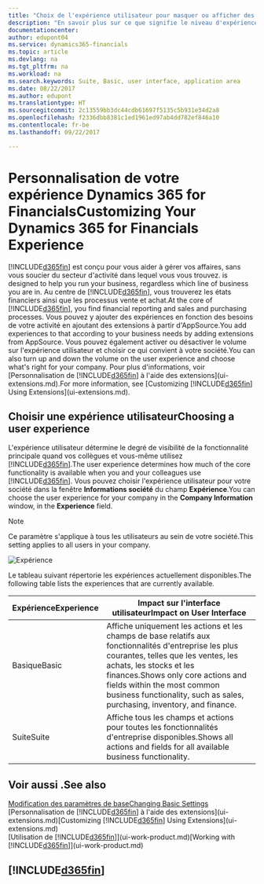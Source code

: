```yaml
---
title: "Choix de l'expérience utilisateur pour masquer ou afficher des fonctions avancées | Microsoft Docs"
description: "En savoir plus sur ce que signifie le niveau d'expérience Basic et Suite pour l'interface utilisateur, les domaines d'application, et votre société dans Dynamics 365 for Financials."
documentationcenter: 
author: edupont04
ms.service: dynamics365-financials
ms.topic: article
ms.devlang: na
ms.tgt_pltfrm: na
ms.workload: na
ms.search.keywords: Suite, Basic, user interface, application area
ms.date: 08/22/2017
ms.author: edupont
ms.translationtype: HT
ms.sourcegitcommit: 2c13559bb3dc44cdb61697f5135c5b931e34d2a8
ms.openlocfilehash: f2336dbb8381c1ed1961ed97ab4dd782ef846a10
ms.contentlocale: fr-be
ms.lasthandoff: 09/22/2017

---
```

# <a name="customizing-your-dynamics-365-for-financials-experience"></a><span data-ttu-id="22616-103">Personnalisation de votre expérience Dynamics 365 for Financials</span><span class="sxs-lookup"><span data-stu-id="22616-103">Customizing Your Dynamics 365 for Financials Experience</span></span>
[!INCLUDE[d365fin](includes/d365fin_md.md)]<span data-ttu-id="22616-104"> est conçu pour vous aider à gérer vos affaires, sans vous soucier du secteur d'activité dans lequel vous vous trouvez.</span><span class="sxs-lookup"><span data-stu-id="22616-104"> is designed to help you run your business, regardless which line of business you are in.</span></span> <span data-ttu-id="22616-105">Au centre de [!INCLUDE[d365fin](includes/d365fin_md.md)], vous trouverez les états financiers ainsi que les processus vente et achat.</span><span class="sxs-lookup"><span data-stu-id="22616-105">At the core of [!INCLUDE[d365fin](includes/d365fin_md.md)], you find financial reporting and sales and purchasing processes.</span></span> <span data-ttu-id="22616-106">Vous pouvez y ajouter des expériences en fonction des besoins de votre activité en ajoutant des extensions à partir d'AppSource.</span><span class="sxs-lookup"><span data-stu-id="22616-106">You add experiences to that according to your business needs by adding extensions from AppSource.</span></span> <span data-ttu-id="22616-107">Vous pouvez également activer ou désactiver le volume sur l'expérience utilisateur et choisir ce qui convient à votre société.</span><span class="sxs-lookup"><span data-stu-id="22616-107">You can also turn up and down the volume on the user experience and choose what's right for your company.</span></span> <span data-ttu-id="22616-108">Pour plus d'informations, voir [Personnalisation de [!INCLUDE[d365fin](includes/d365fin_md.md)] à l'aide des extensions](ui-extensions.md).</span><span class="sxs-lookup"><span data-stu-id="22616-108">For more information, see [Customizing [!INCLUDE[d365fin](includes/d365fin_md.md)] Using Extensions](ui-extensions.md).</span></span>

## <a name="choosing-a-user-experience"></a><span data-ttu-id="22616-109">Choisir une expérience utilisateur</span><span class="sxs-lookup"><span data-stu-id="22616-109">Choosing a user experience</span></span>
<span data-ttu-id="22616-110">L'expérience utilisateur détermine le degré de visibilité de la fonctionnalité principale quand vos collègues et vous-même utilisez [!INCLUDE[d365fin](includes/d365fin_md.md)].</span><span class="sxs-lookup"><span data-stu-id="22616-110">The user experience determines how much of the core functionality is available when you and your colleagues use [!INCLUDE[d365fin](includes/d365fin_md.md)].</span></span> <span data-ttu-id="22616-111">Vous pouvez choisir l'expérience utilisateur pour votre société dans la fenêtre **Informations société** du champ **Expérience**.</span><span class="sxs-lookup"><span data-stu-id="22616-111">You can choose the user experience for your company in the **Company Information** window, in the **Experience** field.</span></span>

> [!NOTE]  
>   <span data-ttu-id="22616-112">Ce paramètre s'applique à tous les utilisateurs au sein de votre société.</span><span class="sxs-lookup"><span data-stu-id="22616-112">This setting applies to all users in your company.</span></span>

![Expérience](media/ui-experience/experience.gif)

<span data-ttu-id="22616-114">Le tableau suivant répertorie les expériences actuellement disponibles.</span><span class="sxs-lookup"><span data-stu-id="22616-114">The following table lists the experiences that are currently available.</span></span>

| <span data-ttu-id="22616-115">Expérience</span><span class="sxs-lookup"><span data-stu-id="22616-115">Experience</span></span> | <span data-ttu-id="22616-116">Impact sur l'interface utilisateur</span><span class="sxs-lookup"><span data-stu-id="22616-116">Impact on User Interface</span></span> |
| --- | --- |
| <span data-ttu-id="22616-117">Basique</span><span class="sxs-lookup"><span data-stu-id="22616-117">Basic</span></span> |<span data-ttu-id="22616-118">Affiche uniquement les actions et les champs de base relatifs aux fonctionnalités d'entreprise les plus courantes, telles que les ventes, les achats, les stocks et les finances.</span><span class="sxs-lookup"><span data-stu-id="22616-118">Shows only core actions and fields within the most common business functionality, such as sales, purchasing, inventory, and finance.</span></span> |
| <span data-ttu-id="22616-119">Suite</span><span class="sxs-lookup"><span data-stu-id="22616-119">Suite</span></span> |<span data-ttu-id="22616-120">Affiche tous les champs et actions pour toutes les fonctionnalités d'entreprise disponibles.</span><span class="sxs-lookup"><span data-stu-id="22616-120">Shows all actions and fields for all available business functionality.</span></span>|

## <a name="see-also"></a><span data-ttu-id="22616-121">Voir aussi .</span><span class="sxs-lookup"><span data-stu-id="22616-121">See also</span></span>
[<span data-ttu-id="22616-122">Modification des paramètres de base</span><span class="sxs-lookup"><span data-stu-id="22616-122">Changing Basic Settings</span></span>](ui-change-basic-settings.md)  
<span data-ttu-id="22616-123">[Personnalisation de [!INCLUDE[d365fin](includes/d365fin_md.md)] à l'aide des extensions](ui-extensions.md)</span><span class="sxs-lookup"><span data-stu-id="22616-123">[Customizing [!INCLUDE[d365fin](includes/d365fin_md.md)] Using Extensions](ui-extensions.md)</span></span>  
<span data-ttu-id="22616-124">[Utilisation de [!INCLUDE[d365fin](includes/d365fin_md.md)]](ui-work-product.md)</span><span class="sxs-lookup"><span data-stu-id="22616-124">[Working with [!INCLUDE[d365fin](includes/d365fin_md.md)]](ui-work-product.md)</span></span>

## [!INCLUDE[d365fin](includes/free_trial_md.md)]

